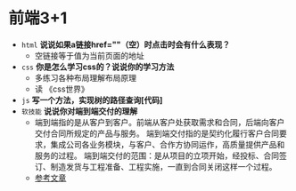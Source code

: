 # 前端3+1
- `html` **说说如果a链接href=""（空）时点击时会有什么表现？**
    - 空链接等于值为当前页面的地址
- `css` **你是怎么学习css的？说说你的学习方法**
    - 多练习各种布局理解布局原理
    - 读 《css世界》
- `js` **写一个方法，实现树的路径查询[代码]**
- `软技能` **说说你对端到端交付的理解**
    - 端到端指的是从客户到客户。前端从客户处获取需求和合同，后端向客户交付合同所规定的产品与服务。
    端到端交付指的是契约化履行客户合同要求，集成公司各业务模块，与客户、合作方协同运作，高质量提供产品和服务的过程。
    端到端交付的范围：是从项目的立项开始，经投标、合同签订、制造发货与工程准备、工程实施，一直到合同关闭这样一个过程。
    - [参考文章](https://wenku.baidu.com/view/f918de89d0d233d4b14e6988.html)